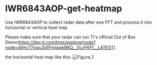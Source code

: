 # IWR6843AOP-get-heatmap
Use IWR6843AOP to collect radar data after one FFT and process it into horizontal or vertical heat map

Please make sure that your radar can run TI's official Out of Box Demo(https://dev.ti.com/tirex/explore/node?node=AIHy77joqu3jXFmjqwkBKQ__VLyFKFf__LATEST).

the horizontal heat map like this:
![Figure_1](https://user-images.githubusercontent.com/53046813/113151259-7bb9e800-9267-11eb-86f1-e206d09d5333.png)
